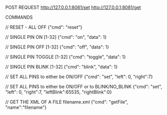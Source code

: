 POST REQUEST
http://127.0.0.1:8081/set
http://127.0.0.1:8081/get

COMMANDS

// RESET - ALL OFF
{"cmd": "reset"}

// SINGLE PIN ON [1-32]
{"cmd": "on", "data": 1}

// SINGLE PIN OFF [1-32]
{"cmd": "off", "data": 1}

// SINGLE PIN TOGGLE [1-32]
{"cmd": "toggle", "data": 1}

// SINGLE PIN BLINK [1-32]
{"cmd": "blink", "data": 1}

// SET ALL PINS to either be ON/OFF
{"cmd": "set", "left": 0, "right":7}

// SET ALL PINS to either be ON/OFF or to BLINK/NO_BLINK
{"cmd": "set", "left": 0, "right":7, "leftBlink":65535, "rightBlink":0}

// GET THE XML OF A FILE filename.xml
{"cmd": "getFile", "name":"filename"}